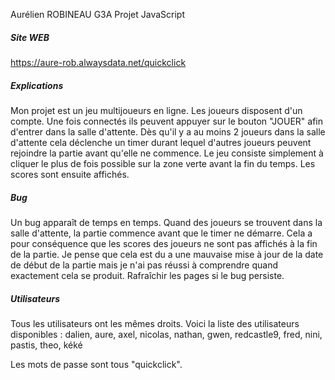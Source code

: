 Aurélien ROBINEAU G3A
Projet JavaScript

##### Site WEB #####
https://aure-rob.alwaysdata.net/quickclick

##### Explications #####
Mon projet est un jeu multijoueurs en ligne.
Les joueurs disposent d'un compte. Une fois connectés ils peuvent appuyer sur
le bouton "JOUER" afin d'entrer dans la salle d'attente. Dès qu'il y a au
moins 2 joueurs dans la salle d'attente cela déclenche un timer durant lequel
d'autres joueurs peuvent rejoindre la partie avant qu'elle ne commence.
Le jeu consiste simplement à cliquer le plus de fois possible sur la zone
verte avant la fin du temps.
Les scores sont ensuite affichés.

##### Bug #####
Un bug apparaît de temps en temps. Quand des joueurs se trouvent dans la salle
d'attente, la partie commence avant que le timer ne démarre. Cela a pour
conséquence que les scores des joueurs ne sont pas affichés à la fin de la
partie.
Je pense que cela est du a une mauvaise mise à jour de la date de début de la
partie mais je n'ai pas réussi à comprendre quand exactement cela se produit.
Rafraîchir les pages si le bug persiste.

##### Utilisateurs #####
Tous les utilisateurs ont les mêmes droits.
Voici la liste des utilisateurs disponibles :
dalien, aure, axel, nicolas, nathan, gwen, redcastle9, fred, nini, pastis, theo, kéké

Les mots de passe sont tous "quickclick".
